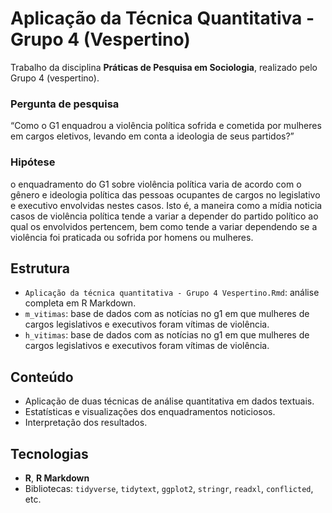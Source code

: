 # Aplicação da Técnica Quantitativa - Grupo 4 (Vespertino)

Trabalho da disciplina **Práticas de Pesquisa em Sociologia**, realizado pelo Grupo 4 (vespertino).  

### Pergunta de pesquisa
“Como o G1 enquadrou a violência política sofrida e cometida por mulheres em cargos eletivos, levando em conta a ideologia de seus partidos?”  

### Hipótese
o enquadramento do G1 sobre violência política varia de acordo com o gênero e ideologia política das pessoas ocupantes de cargos no legislativo e executivo envolvidas nestes casos. 
Isto é, a maneira como a mídia noticia casos de violência política tende a variar a depender do partido político ao qual os envolvidos pertencem, bem como tende a variar dependendo se a violência foi praticada ou sofrida por homens ou mulheres.

## Estrutura
- `Aplicação da técnica quantitativa - Grupo 4 Vespertino.Rmd`: análise completa em R Markdown.
- `m_vitimas`: base de dados com as notícias no g1 em que mulheres de cargos legislativos e executivos foram vítimas de violência.
- `h_vitimas`: base de dados com as notícias no g1 em que mulheres de cargos legislativos e executivos foram vítimas de violência.

## Conteúdo
- Aplicação de duas técnicas de análise quantitativa em dados textuais.  
- Estatísticas e visualizações dos enquadramentos noticiosos.  
- Interpretação dos resultados.  

## Tecnologias
- **R**, **R Markdown**  
- Bibliotecas: `tidyverse`, `tidytext`, `ggplot2`, `stringr`, `readxl`, `conflicted`, etc.  
